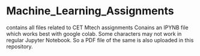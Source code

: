 # Machine_Learning_Assignments
contains all files related to CET Mtech assignments
Conains an IPYNB file which works best with google colab. Some characters may not work in regular Jupyter Notebook. So a PDF file of the same is also uploaded in this repository.
